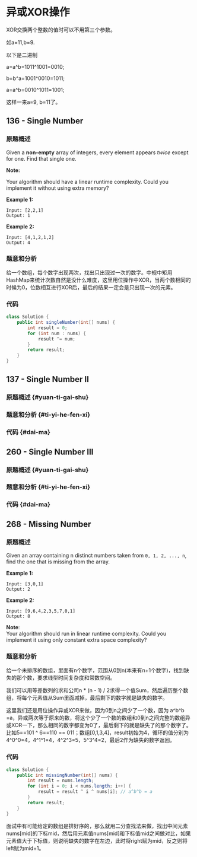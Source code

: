 # 异或XOR操作

XOR交换两个整数的值时可以不用第三个参数。 

如a=11,b=9.

以下是二进制 

a=a^b=1011^1001=0010; 

b=b^a=1001^0010=1011; 

a=a^b=0010^1011=1001; 

这样一来a=9, b=11了。

## 136 - Single Number

### 原题概述

Given a **non-empty** array of integers, every element appears _twice_ except for one. Find that single one.

**Note:**

Your algorithm should have a linear runtime complexity. Could you implement it without using extra memory?

**Example 1:**

```text
Input: [2,2,1]
Output: 1
```

**Example 2:**

```text
Input: [4,1,2,1,2]
Output: 4
```

### 题意和分析

给一个数组，每个数字出现两次，找出只出现过一次的数字。中规中矩用HashMap来统计次数自然是没什么难度，这里用位操作中XOR，当两个数相同的时候为0，位数相互进行XOR后，最后的结果一定会是只出现一次的元素。

### 代码

```java
class Solution {
    public int singleNumber(int[] nums) {
        int result = 0;
        for (int num : nums) {
            result ^= num;
        }
        return result;
    }
}
```

## 137 - Single Number II

### 原题概述 {#yuan-ti-gai-shu}

### 题意和分析 {#ti-yi-he-fen-xi}

### 代码 {#dai-ma}

## 260 - Single Number III

### 原题概述 {#yuan-ti-gai-shu}

### 题意和分析 {#ti-yi-he-fen-xi}

### 代码 {#dai-ma}

## 268 - Missing Number

### 原题概述

Given an array containing n distinct numbers taken from `0, 1, 2, ..., n`, find the one that is missing from the array.

**Example 1:**

```text
Input: [3,0,1]
Output: 2
```

**Example 2:**

```text
Input: [9,6,4,2,3,5,7,0,1]
Output: 8
```

**Note**:  
Your algorithm should run in linear runtime complexity. Could you implement it using only constant extra space complexity?

### 题意和分析

给一个未排序的数组，里面有n个数字，范围从0到n\(本来有n+1个数字\)，找到缺失的那个数，要求线型时间复杂度和常数空间。

我们可以用等差数列的求和公司n \* \(n - 1\) / 2求得一个值Sum，然后遍历整个数组，将每个元素值从Sum里面减掉，最后剩下的数字就是缺失的数字。

这里我们还是用位操作异或XOR来做，因为0到n之间少了一个数，因为 a^b^b =a，异或两次等于原来的数，将这个少了一个数的数组和0到n之间完整的数组异或XOR一下，那么相同的数字都变为0了，最后剩下的就是缺失了的那个数字了。比如5==101 ^ 6==110 == 011；数组\[0,1,3,4\]，result初始为4，循环的值分别为4^0^0=4，4^1^1=4，4^2^3=5，5^3^4=2，最后2作为缺失的数字返回。

### 代码

```java
class Solution {
    public int missingNumber(int[] nums) {
        int result = nums.length;
        for (int i = 0; i < nums.length; i++) {
            result = result ^ i ^ nums[i]; // a^b^b = a
        }
        return result;
    }
}
```

面试中有可能给定的数组是排好序的，那么就用二分查找法来做，找出中间元素nums\[mid\]的下标mid，然后用元素值nums\[mid\]和下标值mid之间做对比，如果元素值大于下标值，则说明缺失的数字在左边，此时将right赋为mid，反之则将left赋为mid+1。

